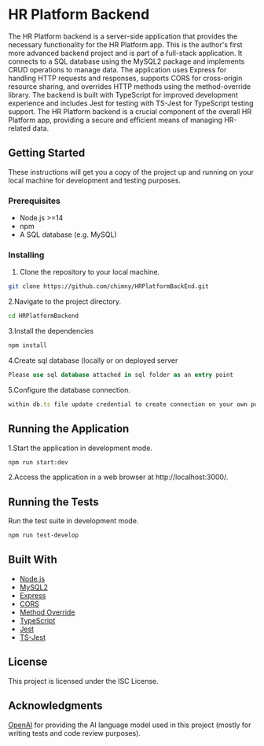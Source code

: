 # HR Platform Backend
The HR Platform backend is a server-side application that provides the necessary functionality for the HR Platform app. This is the author's first more advanced backend project and is part of a full-stack application. It connects to a SQL database using the MySQL2 package and implements CRUD operations to manage data. The application uses Express for handling HTTP requests and responses, supports CORS for cross-origin resource sharing, and overrides HTTP methods using the method-override library. The backend is built with TypeScript for improved development experience and includes Jest for testing with TS-Jest for TypeScript testing support. The HR Platform backend is a crucial component of the overall HR Platform app, providing a secure and efficient means of managing HR-related data.

## Getting Started
These instructions will get you a copy of the project up and running on your local machine for development and testing purposes.

### Prerequisites
- Node.js >=14
- npm
- A SQL database (e.g. MySQL)

### Installing
1. Clone the repository to your local machine.

```bash
git clone https://github.com/chimny/HRPlatformBackEnd.git
```

2.Navigate to the project directory.

```bash
cd HRPlatformBackend
```

3.Install the dependencies

```bash
npm install
```

4.Create sql database (locally or on deployed server
```SQL
Please use sql database attached in sql folder as an entry point
```

5.Configure the database connection.
```javascript
within db.ts file update credential to create connection on your own purposes
```

## Running the Application

1.Start the application in development mode.

```bash
npm run start:dev
```

2.Access the application in a web browser at http://localhost:3000/.


## Running the Tests

Run the test suite in development mode.
```bash
npm run test-develop
```



## Built With

- [Node.js](https://nodejs.org/en/)
- [MySQL2](https://github.com/mysqljs/mysql)
- [Express](https://expressjs.com/)
- [CORS](https://github.com/expressjs/cors)
- [Method Override](https://github.com/expressjs/method-override)
- [TypeScript](https://www.typescriptlang.org/)
- [Jest](https://jestjs.io/)
- [TS-Jest](https://github.com/kulshekhar/ts-jest)

## License 

This project is licensed under the ISC License.


## Acknowledgments 

[OpenAI](https://openai.com/) for providing the AI language model used in this project (mostly for writing tests and code review purposes).

